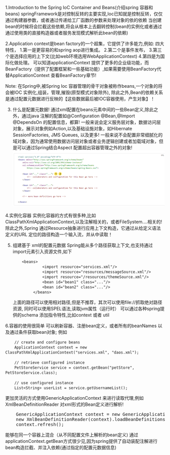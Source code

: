 1.Introduction to the Spring IoC Container and Beans(介绍spring 容器和beans)
springFramework是对控制反转的主要实现,Ioc已知就是控制反转，仅仅通过构建器参数，或者通过传递给工厂函数的参数来处理对象的依的依赖
当创建bean的时候将会拦截这些依赖,将会从根本上去翻转控制(bean的实例化或者通过通过使用类的直接构造器或者服务发现模式解析此bean的依赖)

2.Application context是bean factory的一个超集，它提供了许多能力,例如:
四大特性，
    1.第一是更容易的和spring aop进行集成。
    2.第二个是事件发布，
    3.第三个是选择应用的上下文(比如web环境选用WebApplicationContext)
    4.第四是为国际化做处理。
    可以知道applicationContext 提供了更多的企业级功能，而BeanFactory（提供了配置框架和一些基础功能）,如果需要使用BeanFactory代替ApplicationContext
    查看BeanFactory章节!

Note:  在Spring中,被Spring Ioc 容器管理的骨干对象被称作beans,一个对象的将会被IOC 实例化,组装，管理,摧毁(原型模式对象除外),
除此之外,Bean的依赖关系是通过配置元数据进行反映的【这些数据最后被IOC容器使用，产生对象】！


3. 什么是配置元数据!
    通过xml配置在beans元素中间的一些Bean定义,除此之外，通过java 注解的配置如@Configuration  @Bean,@Import @DependsOn 的配置信息，都算!
    一般来说会定义服务层对象，数据访问层对象，展示对象例如Action,以及基础设施对象，如Hibernate SessionFactories, JMS Queues, 以及更多!
    一般来说不会配置非常细腻化的域对象，因为通常使用数据访问层对象或者业务逻辑创建或者加载域对象，但是可以通过Spring结合Aspect 配置超出容器管理之外的对象!
   ![img.png](./images/img.png)
 
4.实例化容器
    实例化容器的方式有很多种,比如ClassPathXmlApplicationContext,以及注解相关的，或者FileSystem....相关的!
    除此之外,Spring 通过Resource抽象进行应用上下文构造，它通过从给定义语法定义的URL 定位的路径构造一个输入流，并从中读取！


5. 组建基于 xml的配置元数据
    Spring能从多个路径获取上下文,也支持通过import元素引入资源文件,如下
   ```
       <beans>
                <import resource="services.xml"/>
                <import resource="resources/messageSource.xml"/>
                <import resource="/resources/themeSource.xml"/>
                <bean id="bean1" class="..."/>
                <bean id="bean2" class="..."/>
            </beans>
   ```
    上面的路径可以使用相对路径,但是不推荐，其次可以使用file://抓取绝对路径资源, 同时可以使用SPEL语法,读取jvm属性（运行时）
可以通过各种spring提供的schema 添加指令特性,比如context  或者 util 

6.容器的使用很简单  可以刷新容器、注册bean定义，或者所有的beanNames  以及通过条件获取bean对象;
    例如
```
    // create and configure beans
    ApplicationContext context = new ClassPathXmlApplicationContext("services.xml", "daos.xml");

    // retrieve configured instance
    PetStoreService service = context.getBean("petStore", PetStoreService.class);
    
    // use configured instance
    List<String> userList = service.getUsernameList();
```
更加灵活的方式使用GenericApplicationContext 来进行读取代理,例如XmlBeanDefinitionReader 对xml形式的Bean定义进行解析!
<pre>
    GenericApplicationContext context = new GenericApplicationContext();
    new XmlBeanDefinitionReader(context).loadBeanDefinitions("services.xml", "daos.xml");
    context.refresh();
</pre>
能够在同一个容器上混合（从不同配置文件上解析的bean定义)
通过applicationContext.getBean方式很少见,因为spring提供了自动装配注解进行bean构造拦截、并注入依赖(通过指定的配置元数据信息)
